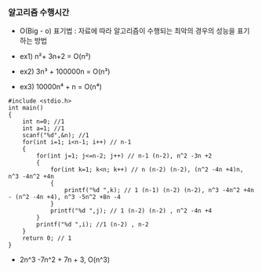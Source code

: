 <h3>알고리즘 수행시간</h3>

- O(Big - o) 표기법 : 자료에 따라 알고리즘이 수행되는 최악의 경우의 성능을 표기하는 방법<br>

- ex1) n²+ 3n+2 = O(n²)<br>


- ex2) 3n³ + 100000n = O(n³)<br>

- ex3) 10000n⁴ + n = O(n⁴)<br>

```
#include <stdio.h>
int main()
{
    int n=0; //1
    int a=1; //1
    scanf("%d",&n); //1
    for(int i=1; i<n-1; i++) // n-1
    {
        for(int j=1; j<=n-2; j++) // n-1 (n-2), n^2 -3n +2
        {
            for(int k=1; k<n; k++) // n (n-2) (n-2), (n^2 -4n +4)n, n^3 -4n^2 +4n 
            {
                printf("%d ",k); // 1 (n-1) (n-2) (n-2), n^3 -4n^2 +4n - (n^2 -4n +4), n^3 -5n^2 +8n -4
            }
            printf("%d ",j); // 1 (n-2) (n-2) , n^2 -4n +4
        }
        printf("%d ",i); //1 (n-2) , n-2
    }
    return 0; // 1
}
```
- 2n^3 -7n^2 + 7n + 3, O(n^3)